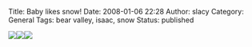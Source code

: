 Title: Baby likes snow!
Date: 2008-01-06 22:28
Author: slacy
Category: General
Tags: bear valley, isaac, snow
Status: published

[![](http://kleinlacy.com/gallery/d/116967-2/img_4856.jpg)![](http://kleinlacy.com/gallery/d/116867-2/img_4683.jpg)![](http://kleinlacy.com/gallery/d/116737-2/img_4555.jpg)](http://kleinlacy.com/gallery/v/2008/bear_vallley)

